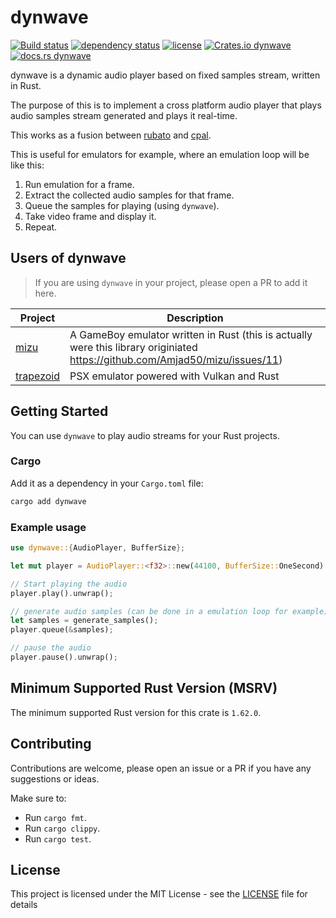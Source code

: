 # dynwave
[![Build status](https://github.com/Amjad50/dynwave/workflows/CI/badge.svg)](https://actions-badge.atrox.dev/Amjad50/dynwave/goto)
[![dependency status](https://deps.rs/repo/github/Amjad50/dynwave/status.svg)](https://deps.rs/repo/github/Amjad50/dynwave)
[![license](https://img.shields.io/github/license/Amjad50/dynwave)](./LICENSE)
[![Crates.io dynwave](https://img.shields.io/crates/v/dynwave)](https://crates.io/crates/dynwave)
[![docs.rs dynwave](https://img.shields.io/docsrs/dynwave/latest)](https://docs.rs/dynwave/latest/dynwave/)

dynwave is a dynamic audio player based on fixed samples stream, written in Rust.

The purpose of this is to implement a cross platform audio player that plays audio samples stream generated and plays it real-time.

This works as a fusion between [rubato](https://crates.io/crates/rubato) and [cpal](https://crates.io/crates/cpal).

This is useful for emulators for example, where an emulation loop will be like this:
1) Run emulation for a frame.
2) Extract the collected audio samples for that frame.
3) Queue the samples for playing (using `dynwave`).
4) Take video frame and display it.
5) Repeat.

## Users of dynwave
> If you are using `dynwave` in your project, please open a PR to add it here.

| Project | Description |
| ------- | ----------- |
| [mizu](https://github.com/Amjad50/mizu) | A GameBoy emulator written in Rust (this is actually were this library originiated https://github.com/Amjad50/mizu/issues/11)|
| [trapezoid](https://github.com/Amjad50/trapezoid) | PSX emulator powered with Vulkan and Rust |

## Getting Started

You can use `dynwave` to play audio streams for your Rust projects.

### Cargo
Add it as a dependency in your `Cargo.toml` file:
```sh
cargo add dynwave
```

### Example usage
```rust
use dynwave::{AudioPlayer, BufferSize};

let mut player = AudioPlayer::<f32>::new(44100, BufferSize::OneSecond).unwrap();

// Start playing the audio
player.play().unwrap();

// generate audio samples (can be done in a emulation loop for example)
let samples = generate_samples();
player.queue(&samples);

// pause the audio
player.pause().unwrap();
```

## Minimum Supported Rust Version (MSRV)
The minimum supported Rust version for this crate is `1.62.0`.

## Contributing

Contributions are welcome, please open an issue or a PR if you have any suggestions or ideas.

Make sure to:
- Run `cargo fmt`.
- Run `cargo clippy`.
- Run `cargo test`.

## License
This project is licensed under the MIT License - see the [LICENSE](./LICENSE) file for details
